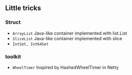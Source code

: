 ## Little tricks

### Struct

- `ArrayList` Java-like container implemented with list.List
- `SliceList` Java-like container implemented with slice
- `IntSet, Int64Set` 

### toolkit

- `WheelTimer` Inspired by HashedWheelTimer in Netty